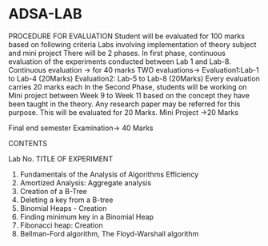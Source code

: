# ADSA-LAB
PROCEDURE FOR EVALUATION
Student will be evaluated for 100 marks based on following criteria
Labs involving implementation of theory subject and mini project
There will be 2 phases.
In first phase, continuous evaluation of the experiments conducted between Lab 1 and
Lab-8.
Continuous evaluation → for 40 marks
TWO evaluations→ Evaluation1:Lab-1 to Lab-4 (20Marks)
Evaluation2: Lab-5 to Lab-8 (20Marks)
Every evaluation carries 20 marks each
In the Second Phase, students will be working on Mini project between Week 9 to Week
11 based on the concept they have been taught in the theory. Any research paper may be
referred for this purpose. This will be evaluated for 20 Marks.
Mini Project →20 Marks

Final end semester Examination→ 40 Marks

CONTENTS

Lab No. TITLE OF EXPERIMENT

1. Fundamentals of the Analysis of Algorithms Efficiency
2. Amortized Analysis: Aggregate analysis
3. Creation of a B-Tree
4. Deleting a key from a B-tree
5. Binomial Heaps - Creation
6. Finding minimum key in a Binomial Heap
7. Fibonacci heap: Creation
8. Bellman-Ford algorithm, The Floyd-Warshall algorithm
